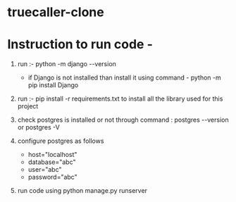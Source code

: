 # truecaller-clone

# Instruction to run code -
1) run :-  python -m django --version 
   - if Django is not installed than install it using command - python -m pip install Django

2) run :- pip install -r requirements.txt 
 to install all the library used for this project

3) check postgres is installed or not through command : postgres --version or postgres -V

4) configure postgres as follows
    - host="localhost"
    - database="abc"
    - user="abc"
    - password="abc"
    
5) run code using python manage.py runserver

